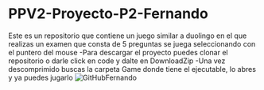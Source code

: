 # PPV2-Proyecto-P2-Fernando
Este es un repositorio que contiene un juego similar a duolingo en el que realizas un examen que consta de 5 preguntas se juega seleccionando con el puntero del mouse
-Para descargar el proyecto puedes clonar el repositorio o darle click en code y dalte en DownloadZip -Una vez descomprimido buscas la carpeta Game donde tiene el ejecutable, lo abres y ya puedes jugarlo
![GitHubFernando](https://github.com/cacaguaton/PPV2-Proyecto-P2-Fernando/assets/157182702/31eef133-243f-4369-837a-0535ee3f6f92)
